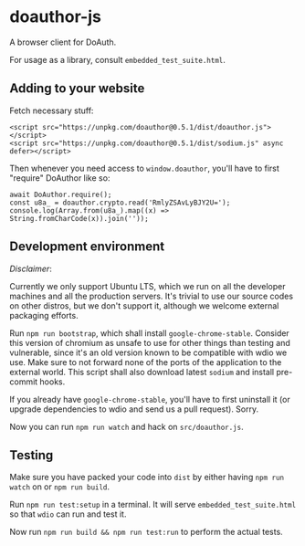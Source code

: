# doauthor-js

A browser client for DoAuth.

For usage as a library, consult `embedded_test_suite.html`.

## Adding to your website

Fetch necessary stuff:

```
<script src="https://unpkg.com/doauthor@0.5.1/dist/doauthor.js"></script>
<script src="https://unpkg.com/doauthor@0.5.1/dist/sodium.js" async defer></script>
```

Then whenever you need access to `window.doauthor`, you'll have to first "require" DoAuthor like so:

```
await DoAuthor.require();
const u8a_ = doauthor.crypto.read('RmlyZSAvLyBJY2U=');
console.log(Array.from(u8a_).map((x) => String.fromCharCode(x)).join(''));
```

## Development environment

*Disclaimer*:

Currently we only support Ubuntu LTS, which we run on all the developer machines and all the production servers.
It's trivial to use our source codes on other distros, but we don't support it, although we welcome external packaging efforts.

Run `npm run bootstrap`, which shall install `google-chrome-stable`. Consider this version of chromium as unsafe to use for other things than testing and vulnerable, since it's an old version known to be compatible with wdio we use. Make sure to not forward none of the ports of the application to the external world. This script shall also download latest `sodium` and install pre-commit hooks.

If you already have `google-chrome-stable`, you'll have to first uninstall it (or upgrade dependencies to wdio and send us a pull request). Sorry.

Now you can run `npm run watch` and hack on `src/doauthor.js`.

## Testing

Make sure you have packed your code into `dist` by either having `npm run watch` on or `npm run build`.

Run `npm run test:setup` in a terminal. It will serve `embedded_test_suite.html` so that `wdio` can run and test it.

Now run `npm run build && npm run test:run` to perform the actual tests.

